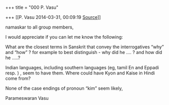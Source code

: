 +++
title = "000 P. Vasu"

+++
[[P. Vasu	2014-03-31, 00:09:19 [Source](https://groups.google.com/g/samskrita/c/PEpQd5tsFoo)]]



namaskar to all group members,



I would appreciate if you can let me know the following:



What are the closest terms in Sanskrit that convey the interrogatives “why” and “how” ? for example to best distinguish - why did he …. ? and how did he …..?



Indian languages, including southern languages (eg, tamil En and Eppadi resp. ) , seem to have them. Where could have Kyon and Kaise in Hindi come from?

None of the case endings of pronoun “kim” seem likely,

Parameswaran Vasu

